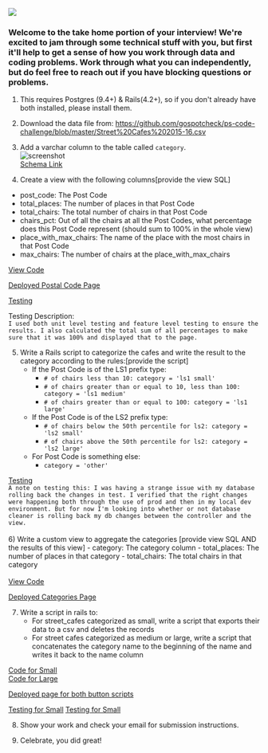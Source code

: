 ![](https://assets-global.website-files.com/5b69e8315733f2850ec22669/5b749a4663ff82be270ff1f5_GSC%20Lockup%20(Orange%20%3A%20Black).svg)

### Welcome to the take home portion of your interview! We're excited to jam through some technical stuff with you, but first it'll help to get a sense of how you work through data and coding problems. Work through what you can independently, but do feel free to reach out if you have blocking questions or problems.

1) This requires Postgres (9.4+) & Rails(4.2+), so if you don't already have both installed, please install them.

2) Download the data file from: https://github.com/gospotcheck/ps-code-challenge/blob/master/Street%20Cafes%202015-16.csv

3) Add a varchar column to the table called `category`.  <br />
  ![screenshot](lib/number_3_schema.png)  
  [Schema Link](https://github.com/nergdnvlt/postcode-fun/blob/master/db/schema.rb)  

4) Create a view with the following columns[provide the view SQL]
  - post_code: The Post Code
  - total_places: The number of places in that Post Code
  - total_chairs: The total number of chairs in that Post Code
  - chairs_pct: Out of all the chairs at all the Post Codes, what percentage does this Post Code represent (should sum to 100% in the whole view)
  - place_with_max_chairs: The name of the place with the most chairs in that Post Code
  - max_chairs: The number of chairs at the place_with_max_chairs


  [View Code](https://github.com/nergdnvlt/postcode-fun/blob/master/app/views/postal_codes/index.html.erb) <br />

  [Deployed Postal Code Page](https://postcode-fun.herokuapp.com/postal_codes) <br />

  [Testing](https://github.com/nergdnvlt/postcode-fun/blob/master/spec/features/postal_codes/user_can_view_index_spec.rb)

  Testing Description: <br />
    `I used both unit level testing and feature level testing to ensure the results. I also calculated the total sum of all percentages to make sure that it was 100% and displayed that to the page.`

5) Write a Rails script to categorize the cafes and write the result to the category according to the rules:[provide the script] <br />
    - If the Post Code is of the LS1 prefix type: <br />
        - `# of chairs less than 10: category = 'ls1 small'`<br />
        - `# of chairs greater than or equal to 10, less than 100: category = 'ls1 medium'`<br />
        - `# of chairs greater than or equal to 100: category = 'ls1 large' `<br />
    - If the Post Code is of the LS2 prefix type:<br />
        - `# of chairs below the 50th percentile for ls2: category = 'ls2 small'`<br />
        - `# of chairs above the 50th percentile for ls2: category = 'ls2 large'`<br />
    - For Post Code is something else:<br />
      - `category = 'other'`<br />

  [Testing](https://github.com/nergdnvlt/postcode-fun/blob/master/spec/models/postal_code_spec.rb)  <br />
  `A note on testing this: I was having a strange issue with my database rolling back the changes in test. I verified that the right changes were happening both through the use of prod and then in my local dev environment. But for now I'm looking into whether or not database cleaner is rolling back my db changes between the controller and the view.` <br />
  <br />
6) Write a custom view to aggregate the categories [provide view SQL AND the results of this view]
    - category: The category column
    - total_places: The number of places in that category
    - total_chairs: The total chairs in that category<br />
    <br />
[View Code](https://github.com/nergdnvlt/postcode-fun/blob/master/app/views/pages/categories.html.erb) <br />

[Deployed Categories Page](https://postcode-fun.herokuapp.com/categories) <br />

7) Write a script in rails to:
    - For street_cafes categorized as small, write a script that exports their data to a csv and deletes the records
    - For street cafes categorized as medium or large, write a script that concatenates the category name to the beginning of the name and writes it back to the name column

[Code for Small](https://github.com/nergdnvlt/postcode-fun/blob/master/app/services/small_category_service.rb) <br />
[Code for Large](https://github.com/nergdnvlt/postcode-fun/blob/master/spec/features/pages/user_can_alter_medium_large_spec.rb) <br />

[Deployed page for both button scripts](https://postcode-fun.herokuapp.com/) <br />

[Testing for Small](https://github.com/nergdnvlt/postcode-fun/blob/master/spec/features/pages/user_can_print_csv_spec.rb)
[Testing for Small](https://github.com/nergdnvlt/postcode-fun/blob/master/spec/features/pages/user_can_alter_medium_large_spec.rb)

8) Show your work and check your email for submission instructions.

9) Celebrate, you did great!

